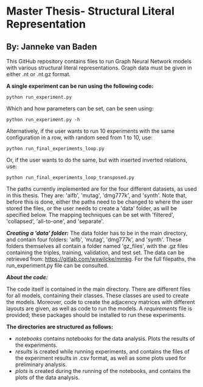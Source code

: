# Master Thesis- Structural Literal Representation
## By: Janneke van Baden

This GitHub repository contains files to run Graph Neural Network models with various structural literal representations.
Graph data must be given in either .nt or .nt.gz format. 

**A single experiment can be run using the following code:**
```commandline
python run_experiment.py
```

Which and how parameters can be set, can be seen using:
```commandline
python run_experiment.py -h
```

Alternatively, if the user wants to run 10 experiments with the same configuration in a row, with random seed from 
1 to 10, use:
```commandline
python run_final_experiments_loop.py
```

Or, if the user wants to do the same, but with inserted inverted relations, use:
```commandline
python run_final_experiments_loop_transposed.py
```

The paths currently implemented are for the four different datasets, as used in this thesis. 
They are: 'aifb', 'mutag', 'dmg777k', and 'synth'. Note that, before this is done, either the 
paths need to be changed to where the user stored the files, or the user needs to create a 'data' folder, as will be
specified below. The mapping techniques can be set with 'filtered', 'collapsed', 'all-to-one', and 'separate'.

***Creating a 'data' folder:***
The data folder has to be in the main directory, and contain four folders: 'aifb', 'mutag', 'dmg777k', and 'synth'. 
These folders themselves all contain a folder named 'gz_files', with the .gz files containing the triples, training,
validation, and test set. The data can be retrieved from: https://gitlab.com/wxwilcke/mmkg. 
For the full filepaths, the run_experiment.py file can be consulted.

***About the code:***

The code itself is contained in the main directory. There are different files for all models, containing their classes.
These classes are used to create the models. Moreover, code to create the adjacency matrices with different layouts
are given, as well as code to run the models. 
A _requirements_ file is provided; these packages should be installed to run these experiments.

**The directories are structured as follows:**
- _notebooks_ contains notebooks for the data analysis. Plots the results of the experiments.
- _results_ is created while running experiments, and contains the files of the experiment results in .csv format, 
as well as some plots used for preliminary analysis.
- _plots_ is created during the running of the notebooks, and contains the plots of the data analysis.